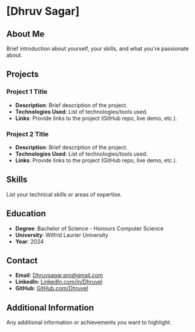 # [Dhruv Sagar]

## About Me

Brief introduction about yourself, your skills, and what you're passionate about.

## Projects

### Project 1 Title

- **Description**: Brief description of the project.
- **Technologies Used**: List of technologies/tools used.
- **Links**: Provide links to the project (GitHub repo, live demo, etc.).

### Project 2 Title

- **Description**: Brief description of the project.
- **Technologies Used**: List of technologies/tools used.
- **Links**: Provide links to the project (GitHub repo, live demo, etc.).

## Skills

List your technical skills or areas of expertise.

## Education

- **Degree**: Bachelor of Science - Honours Computer Science
- **University**: Wilfrid Laurier University
- **Year**: 2024

## Contact

- **Email**: <Dhruvsagar.pro@gmail.com>
- **LinkedIn**: [LinkedIn.com/in/Dhruvel](https://www.linkedin.com/yourprofile)
- **GitHub**: [GitHub.com/Dhruvel](https://github.com/yourusername)

## Additional Information

Any additional information or achievements you want to highlight.
